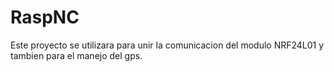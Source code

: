 # RaspNC
Este proyecto se utilizara para unir la comunicacion del modulo NRF24L01 y tambien para el manejo del gps.
